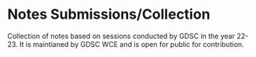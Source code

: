 # Notes Submissions/Collection
Collection of notes based on sessions conducted by GDSC in the year 22-23. It is maintianed by GDSC WCE and is open for public for contribution.
